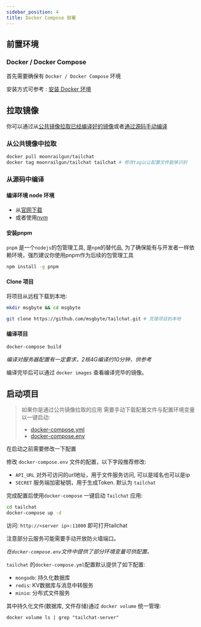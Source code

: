 ```yaml
---
sidebar_position: 4
title: Docker Compose 部署
---
```


## 前置环境

### Docker / Docker Compose

首先需要确保有 `Docker / Docker Compose` 环境

安装方式可参考 : [安装 Docker 环境](./install-docker.md)

## 拉取镜像

你可以通过从[公共镜像拉取已经编译好的镜像](#从公共镜像中拉取)或者[通过源码手动编译](#从源码中编译)

### 从公共镜像中拉取

```bash
docker pull moonrailgun/tailchat
docker tag moonrailgun/tailchat tailchat # 修改tag以让配置文件能够识别
```

### 从源码中编译

#### 编译环境 node 环境

- 从[官网下载](https://nodejs.org/en/download/)
- 或者使用[nvm](https://github.com/nvm-sh/nvm)

#### 安装pnpm

`pnpm` 是一个`nodejs`的包管理工具, 是`npm`的替代品, 为了确保能有与开发者一样依赖环境，强烈建议你使用pnpm作为后续的包管理工具

```bash
npm install -g pnpm
```

#### Clone 项目

将项目从远程下载到本地:

```bash
mkdir msgbyte && cd msgbyte

git clone https://github.com/msgbyte/tailchat.git # 克隆项目到本地
```

#### 编译项目

```bash
docker-compose build
```

*编译对服务器配置有一定要求，2核4G编译约10分钟，供参考*

编译完毕后可以通过 `docker images` 查看编译完毕的镜像。

## 启动项目

> 如果你是通过公共镜像拉取的应用
> 需要手动下载配置文件与配置环境变量以一键启动: 
> - [docker-compose.yml](https://raw.githubusercontent.com/msgbyte/tailchat/master/docker-compose.yml)
> - [docker-compose.env](https://raw.githubusercontent.com/msgbyte/tailchat/master/docker-compose.env)

在启动之前需要修改一下配置

修改 `docker-compose.env` 文件的配置，以下字段推荐修改:

- `API_URL` 对外可访问的url地址，用于文件服务访问, 可以是域名也可以是ip
- `SECRET` 服务端加密秘钥，用于生成Token. 默认为 `tailchat`

完成配置后使用`docker-compose` 一键启动 `Tailchat` 应用:

```bash
cd tailchat
docker-compose up -d
```

访问: `http://<server ip>:11000` 即可打开tailchat

注意部分云服务可能需要手动开放防火墙端口。

*在`docker-compose.env`文件中提供了部分环境变量可供配置。*

`tailchat` 的`docker-compose.yml`配置默认提供了如下配置:

- `mongodb`: 持久化数据库
- `redis`: KV数据库与消息中转服务
- `minio`: 分布式文件服务

其中持久化文件(数据库, 文件存储)通过 `docker volume` 统一管理:

```
docker volume ls | grep "tailchat-server"
```
